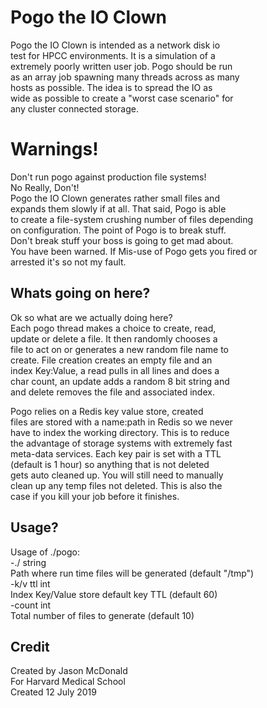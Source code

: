 Pogo the IO Clown
===================

Pogo the IO Clown is intended as a network disk io  
test for HPCC environments. It is a simulation of a  
extremely poorly written user job. Pogo should be run  
as an array job spawning many threads across as many  
hosts as possible. The idea is to spread the IO as  
wide as possible to create a "worst case scenario" for  
any cluster connected storage.  

Warnings!
=========

Don't run pogo against production file systems!  
No Really, Don't!  
Pogo the IO Clown generates rather small files and  
expands them slowly if at all. That said, Pogo is able  
to create a file-system crushing number of files depending  
on configuration. The point of Pogo is to break stuff.  
Don't break stuff your boss is going to get mad about.  
You have been warned. If Mis-use of Pogo gets you fired or  
arrested it's so not my fault.

Whats going on here?
--------------------
Ok so what are we actually doing here?  
Each pogo thread makes a choice to create, read,  
update or delete a file. It then randomly chooses a  
file to act on or generates a new random file name to  
create. File creation creates an empty file and an  
index Key:Value, a read pulls in all lines and does a  
char count, an update adds a random 8 bit string and  
and delete removes the file and associated index.  

Pogo relies on a Redis key value store, created  
files are stored with a name:path in Redis so we never  
have to index the working directory. This is to reduce  
the advantage of storage systems with extremely fast  
meta-data services. Each key pair is set with a TTL  
(default is 1 hour) so anything that is not deleted  
gets auto cleaned up. You will still need to manually  
clean up any temp files not deleted. This is also the  
case if you kill your job before it finishes.

Usage?
------

Usage of ./pogo:  
  -./ string  
        Path where run time files will be generated (default "/tmp")  
  -k/v ttl int    
        Index Key/Value store default key TTL (default 60)  
  -count int  
        Total number of files to generate (default 10)  

Credit
-------
Created by Jason McDonald  
For Harvard Medical School  
Created 12 July 2019  
